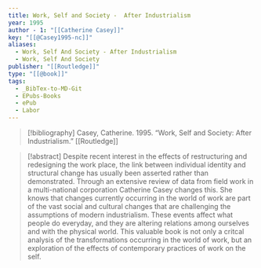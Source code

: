 ```yaml
---
title: Work, Self and Society -  After Industrialism
year: 1995
author - 1: "[[Catherine Casey]]"
key: "[[@Casey1995-nc]]"
aliases:
  - Work, Self And Society - After Industrialism
  - Work, Self And Society
publisher: "[[Routledge]]"
type: "[[@book]]"
tags:
  - _BibTex-to-MD-Git
  - EPubs-Books
  - ePub
  - Labor
---
```


> [!bibliography]
> Casey, Catherine. 1995. “Work, Self and Society: After Industrialism.” [[Routledge]]

> [!abstract]
> Despite recent interest in the effects of restructuring and redesigning the work place, the link between individual identity and structural change has usually been asserted rather than demonstrated. Through an extensive review of data from field work in a multi-national corporation Catherine Casey changes this. She knows that changes currently occurring in the world of work are part of the vast social and cultural changes that are challenging the assumptions of modern industrialism. These events affect what people do everyday, and they are altering relations among ourselves and with the physical world. This valuable book is not only a critcal analysis of the transformations occurring in the world of work, but an exploration of the effects of contemporary practices of work on the self.